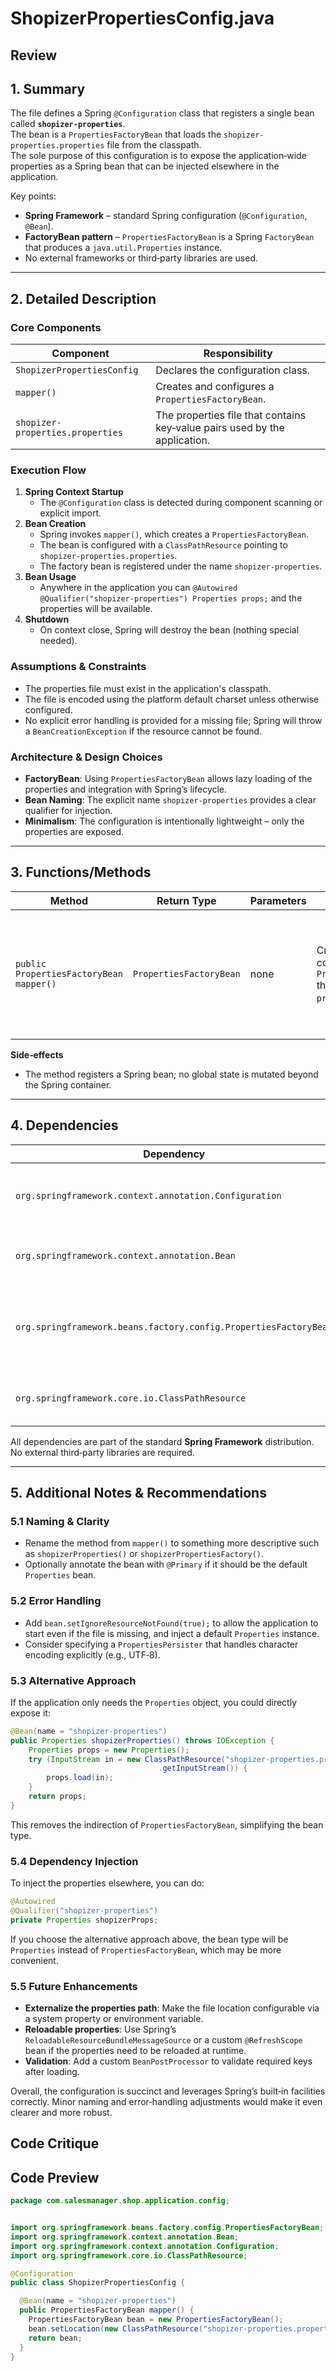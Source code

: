 # ShopizerPropertiesConfig.java

## Review

## 1. Summary
The file defines a Spring `@Configuration` class that registers a single bean called **`shopizer-properties`**.  
The bean is a `PropertiesFactoryBean` that loads the `shopizer-properties.properties` file from the classpath.  
The sole purpose of this configuration is to expose the application‑wide properties as a Spring bean that can be injected elsewhere in the application.

Key points:
- **Spring Framework** – standard Spring configuration (`@Configuration`, `@Bean`).
- **FactoryBean pattern** – `PropertiesFactoryBean` is a Spring `FactoryBean` that produces a `java.util.Properties` instance.
- No external frameworks or third‑party libraries are used.

---

## 2. Detailed Description
### Core Components
| Component | Responsibility |
|-----------|----------------|
| `ShopizerPropertiesConfig` | Declares the configuration class. |
| `mapper()` | Creates and configures a `PropertiesFactoryBean`. |
| `shopizer-properties.properties` | The properties file that contains key‑value pairs used by the application. |

### Execution Flow
1. **Spring Context Startup**  
   - The `@Configuration` class is detected during component scanning or explicit import.
2. **Bean Creation**  
   - Spring invokes `mapper()`, which creates a `PropertiesFactoryBean`.
   - The bean is configured with a `ClassPathResource` pointing to `shopizer-properties.properties`.
   - The factory bean is registered under the name `shopizer-properties`.
3. **Bean Usage**  
   - Anywhere in the application you can `@Autowired @Qualifier("shopizer-properties") Properties props;` and the properties will be available.
4. **Shutdown**  
   - On context close, Spring will destroy the bean (nothing special needed).

### Assumptions & Constraints
- The properties file must exist in the application's classpath.  
- The file is encoded using the platform default charset unless otherwise configured.  
- No explicit error handling is provided for a missing file; Spring will throw a `BeanCreationException` if the resource cannot be found.

### Architecture & Design Choices
- **FactoryBean**: Using `PropertiesFactoryBean` allows lazy loading of the properties and integration with Spring’s lifecycle.  
- **Bean Naming**: The explicit name `shopizer-properties` provides a clear qualifier for injection.  
- **Minimalism**: The configuration is intentionally lightweight – only the properties are exposed.

---

## 3. Functions/Methods

| Method | Return Type | Parameters | Purpose | Notes |
|--------|-------------|------------|---------|-------|
| `public PropertiesFactoryBean mapper()` | `PropertiesFactoryBean` | none | Creates and configures a `PropertiesFactoryBean` that loads `shopizer-properties.properties`. | *Method name is a bit misleading – “mapper” is unrelated to properties.* |

**Side‑effects**
- The method registers a Spring bean; no global state is mutated beyond the Spring container.

---

## 4. Dependencies

| Dependency | Type | Reason |
|------------|------|--------|
| `org.springframework.context.annotation.Configuration` | Spring Core | Marks the class as a source of bean definitions. |
| `org.springframework.context.annotation.Bean` | Spring Core | Declares a bean factory method. |
| `org.springframework.beans.factory.config.PropertiesFactoryBean` | Spring Beans | Provides a convenient way to load `Properties` from a resource. |
| `org.springframework.core.io.ClassPathResource` | Spring Core | Loads a file from the classpath. |

All dependencies are part of the standard **Spring Framework** distribution. No external third‑party libraries are required.

---

## 5. Additional Notes & Recommendations

### 5.1 Naming & Clarity
- Rename the method from `mapper()` to something more descriptive such as `shopizerProperties()` or `shopizerPropertiesFactory()`.  
- Optionally annotate the bean with `@Primary` if it should be the default `Properties` bean.

### 5.2 Error Handling
- Add `bean.setIgnoreResourceNotFound(true);` to allow the application to start even if the file is missing, and inject a default `Properties` instance.
- Consider specifying a `PropertiesPersister` that handles character encoding explicitly (e.g., UTF‑8).

### 5.3 Alternative Approach
If the application only needs the `Properties` object, you could directly expose it:

```java
@Bean(name = "shopizer-properties")
public Properties shopizerProperties() throws IOException {
    Properties props = new Properties();
    try (InputStream in = new ClassPathResource("shopizer-properties.properties")
                                 .getInputStream()) {
        props.load(in);
    }
    return props;
}
```

This removes the indirection of `PropertiesFactoryBean`, simplifying the bean type.

### 5.4 Dependency Injection
To inject the properties elsewhere, you can do:

```java
@Autowired
@Qualifier("shopizer-properties")
private Properties shopizerProps;
```

If you choose the alternative approach above, the bean type will be `Properties` instead of `PropertiesFactoryBean`, which may be more convenient.

### 5.5 Future Enhancements
- **Externalize the properties path**: Make the file location configurable via a system property or environment variable.
- **Reloadable properties**: Use Spring’s `ReloadableResourceBundleMessageSource` or a custom `@RefreshScope` bean if the properties need to be reloaded at runtime.
- **Validation**: Add a custom `BeanPostProcessor` to validate required keys after loading.

Overall, the configuration is succinct and leverages Spring’s built‑in facilities correctly. Minor naming and error‑handling adjustments would make it even clearer and more robust.

## Code Critique



## Code Preview

```java
package com.salesmanager.shop.application.config;


import org.springframework.beans.factory.config.PropertiesFactoryBean;
import org.springframework.context.annotation.Bean;
import org.springframework.context.annotation.Configuration;
import org.springframework.core.io.ClassPathResource;

@Configuration
public class ShopizerPropertiesConfig {

  @Bean(name = "shopizer-properties")
  public PropertiesFactoryBean mapper() {
    PropertiesFactoryBean bean = new PropertiesFactoryBean();
    bean.setLocation(new ClassPathResource("shopizer-properties.properties"));
    return bean;
  }
}



```

